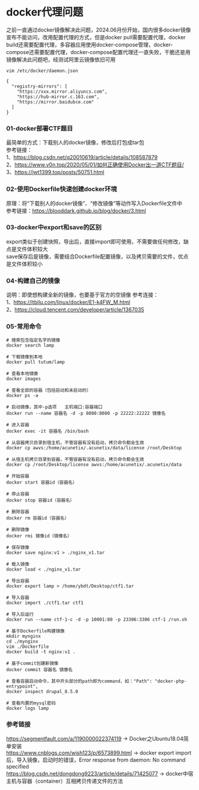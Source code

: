 # docker代理问题
之前一直通过docker镜像解决此问题，2024.06月份开始，国内很多docker镜像宣布不能访问，改用配置代理的方式，但是docker pull需要配置代理，docker build还需要配置代理，多容器应用使用docker-compose管理，docker-compose还需要配置代理，docker-compose配置代理还一直失败，干脆还是用镜像解决此问题吧，经测试阿里云镜像依旧可用
```
vim /etc/docker/daemon.json

{
  "registry-mirrors": [
    "https://xxx.mirror.aliyuncs.com",
    "https://hub-mirror.c.163.com",
    "https://mirror.baidubce.com"
  ]
}

```

### 01-docker部署CTF题目
最简单的方式：下载别人的docker镜像，修改后打包成tar包  
参考链接：  
1、https://blog.csdn.net/q20010619/article/details/108587879  
2、https://www.v0n.top/2020/05/01/如何正确使用Docker出一道CTF题目/  
3、https://jwt1399.top/posts/50751.html  

### 02-使用Dockerfile快速创建docker环境
原理：将“下载别人的docker镜像”、“修改镜像”等动作写入Dockerfile文件中  
参考链接：https://blooddark.github.io/blog/docker/3.html  

### 03-docker中export和save的区别
export类似于创建快照，导出后，直接import即可使用，不需要做任何修改，缺点是文件体积较大  
save保存后是镜像，需要结合Dockerfile配置镜像，以及拷贝需要的文件，优点是文件体积较小  

### 04-构建自己的镜像
说明：即使想构建全新的镜像，也要基于官方的空镜像
参考连接：  
1、https://itbilu.com/linux/docker/E1-k4FW_M.html  
2、https://cloud.tencent.com/developer/article/1367035  

### 05-常用命令
```
# 搜索包含指定名字的镜像
docker search lamp

# 下载镜像到本地
docker pull tutum/lamp

# 查看本地镜像
docker images

# 查看全部的容器（包括启动和未启动的）
docker ps -a

# 启动镜像，其中-p选项   主机端口:容器端口
docker run --name 容器名 -d -p 8080:8080 -p 22222:22222 镜像名

# 进入容器
docker exec -it 容器名 /bin/bash

# 从容器拷贝目录到宿主机，不管容器有没有启动，拷贝命令都会生效
docker cp awvs:/home/acunetix/.acunetix/data/license /root/Desktop

# 从宿主机拷贝目录到容器，不管容器有没有启动，拷贝命令都会生效
docker cp /root/Desktop/license awvs:/home/acunetix/.acunetix/data

# 开始容器
docker start 容器id（容器名）

# 停止容器
docker stop 容器id（容器名）

# 删除容器
docker rm 容器id（容器名）

# 删除镜像
docker rmi 镜像id（镜像名）

# 保存镜像
docker save nginx:v1 > ./nginx_v1.tar

# 载入镜像
docker load < ./nginx_v1.tar

# 导出容器
docker export lamp > /home/ybdt/Desktop/ctf1.tar

# 导入容器
docker import ./ctf1.tar ctf1

# 导入后运行
docker run --name ctf-1-c -d -p 10001:80 -p 23306:3306 ctf-1 /run.sh

# 基于Dockerfile构建镜像
mkdir mynginx
cd ./mynginx
vim ./Dockerfile
docker build -t nginx:v1 .

# 基于commit创建新镜像
docker commit 容器名 镜像名

# 查看容器启动命令，其中开头部分的path即为command，如："Path": "docker-php-entrypoint",
docker inspect drupal_8.5.0

# 查看内置的mysql密码
docker logs lamp
```
### 参考链接
https://segmentfault.com/a/1190000022374119 -> Docker之Ubuntu18.04简单安装  
https://www.cnblogs.com/wish123/p/6573899.html -> docker export import后，导入镜像，启动时的错误，Error response from daemon: No command specified  
https://blog.csdn.net/dongdong9223/article/details/71425077 -> docker中宿主机与容器（container）互相拷贝传递文件的方法